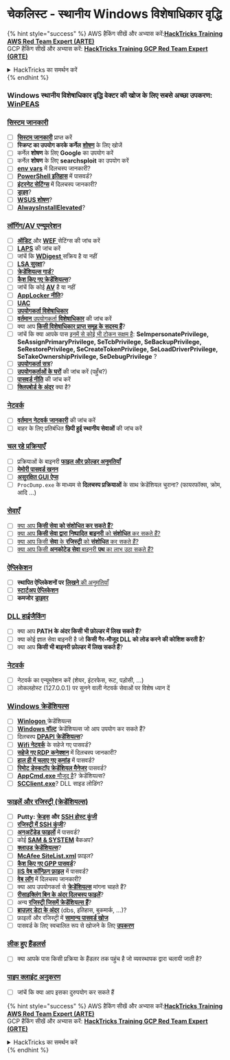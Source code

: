 # चेकलिस्ट - स्थानीय Windows विशेषाधिकार वृद्धि

{% hint style="success" %}
AWS हैकिंग सीखें और अभ्यास करें:<img src="/.gitbook/assets/arte.png" alt="" data-size="line">[**HackTricks Training AWS Red Team Expert (ARTE)**](https://training.hacktricks.xyz/courses/arte)<img src="/.gitbook/assets/arte.png" alt="" data-size="line">\
GCP हैकिंग सीखें और अभ्यास करें: <img src="/.gitbook/assets/grte.png" alt="" data-size="line">[**HackTricks Training GCP Red Team Expert (GRTE)**<img src="/.gitbook/assets/grte.png" alt="" data-size="line">](https://training.hacktricks.xyz/courses/grte)

<details>

<summary>HackTricks का समर्थन करें</summary>

* [**सदस्यता योजनाओं**](https://github.com/sponsors/carlospolop) की जांच करें!
* **हमारे** 💬 [**Discord समूह**](https://discord.gg/hRep4RUj7f) या [**टेलीग्राम समूह**](https://t.me/peass) में शामिल हों या **हमें** **Twitter** 🐦 [**@hacktricks\_live**](https://twitter.com/hacktricks\_live)** पर फॉलो करें।**
* **हैकिंग ट्रिक्स साझा करें और** [**HackTricks**](https://github.com/carlospolop/hacktricks) और [**HackTricks Cloud**](https://github.com/carlospolop/hacktricks-cloud) गिटहब रिपोजिटरी में PR सबमिट करें।

</details>
{% endhint %}

### **Windows स्थानीय विशेषाधिकार वृद्धि वेक्टर की खोज के लिए सबसे अच्छा उपकरण:** [**WinPEAS**](https://github.com/carlospolop/privilege-escalation-awesome-scripts-suite/tree/master/winPEAS)

### [सिस्टम जानकारी](windows-local-privilege-escalation/#system-info)

* [ ] [**सिस्टम जानकारी**](windows-local-privilege-escalation/#system-info) प्राप्त करें
* [ ] **स्क्रिप्ट का उपयोग करके कर्नेल** [**शोषण**](windows-local-privilege-escalation/#version-exploits) के लिए खोजें
* [ ] कर्नेल **शोषण** के लिए **Google** का उपयोग करें
* [ ] कर्नेल **शोषण** के लिए **searchsploit** का उपयोग करें
* [ ] [**env vars**](windows-local-privilege-escalation/#environment) में दिलचस्प जानकारी?
* [ ] [**PowerShell इतिहास**](windows-local-privilege-escalation/#powershell-history) में पासवर्ड?
* [ ] [**इंटरनेट सेटिंग्स**](windows-local-privilege-escalation/#internet-settings) में दिलचस्प जानकारी?
* [ ] [**ड्राइव**](windows-local-privilege-escalation/#drives)?
* [ ] [**WSUS शोषण**](windows-local-privilege-escalation/#wsus)?
* [ ] [**AlwaysInstallElevated**](windows-local-privilege-escalation/#alwaysinstallelevated)?

### [लॉगिंग/AV एन्यूमरेशन](windows-local-privilege-escalation/#enumeration)

* [ ] [**ऑडिट** ](windows-local-privilege-escalation/#audit-settings) और [**WEF** ](windows-local-privilege-escalation/#wef) सेटिंग्स की जांच करें
* [ ] [**LAPS**](windows-local-privilege-escalation/#laps) की जांच करें
* [ ] जांचें कि [**WDigest** ](windows-local-privilege-escalation/#wdigest) सक्रिय है या नहीं
* [ ] [**LSA सुरक्षा**](windows-local-privilege-escalation/#lsa-protection)?
* [ ] [**क्रेडेंशियल्स गार्ड**](windows-local-privilege-escalation/#credentials-guard)[?](windows-local-privilege-escalation/#cached-credentials)
* [ ] [**कैश किए गए क्रेडेंशियल्स**](windows-local-privilege-escalation/#cached-credentials)?
* [ ] जांचें कि कोई [**AV**](https://github.com/carlospolop/hacktricks/blob/master/windows-hardening/windows-av-bypass/README.md) है या नहीं
* [ ] [**AppLocker नीति**](https://github.com/carlospolop/hacktricks/blob/master/windows-hardening/authentication-credentials-uac-and-efs/README.md#applocker-policy)?
* [ ] [**UAC**](https://github.com/carlospolop/hacktricks/blob/master/windows-hardening/authentication-credentials-uac-and-efs/uac-user-account-control/README.md)
* [ ] [**उपयोगकर्ता विशेषाधिकार**](windows-local-privilege-escalation/#users-and-groups)
* [ ] [**वर्तमान** उपयोगकर्ता **विशेषाधिकार**](windows-local-privilege-escalation/#users-and-groups) की जांच करें
* [ ] क्या आप [**किसी विशेषाधिकार प्राप्त समूह के सदस्य हैं**](windows-local-privilege-escalation/#privileged-groups)?
* [ ] जांचें कि क्या आपके पास [इनमें से कोई भी टोकन सक्षम है](windows-local-privilege-escalation/#token-manipulation): **SeImpersonatePrivilege, SeAssignPrimaryPrivilege, SeTcbPrivilege, SeBackupPrivilege, SeRestorePrivilege, SeCreateTokenPrivilege, SeLoadDriverPrivilege, SeTakeOwnershipPrivilege, SeDebugPrivilege** ?
* [ ] [**उपयोगकर्ता सत्र**](windows-local-privilege-escalation/#logged-users-sessions)?
* [ ] [**उपयोगकर्ताओं के घरों**](windows-local-privilege-escalation/#home-folders) की जांच करें (पहुँच?)
* [ ] [**पासवर्ड नीति**](windows-local-privilege-escalation/#password-policy) की जांच करें
* [ ] [**क्लिपबोर्ड के अंदर**](windows-local-privilege-escalation/#get-the-content-of-the-clipboard) क्या है?

### [नेटवर्क](windows-local-privilege-escalation/#network)

* [ ] [**वर्तमान** **नेटवर्क** **जानकारी**](windows-local-privilege-escalation/#network) की जांच करें
* [ ] बाहर के लिए प्रतिबंधित **छिपी हुई स्थानीय सेवाओं** की जांच करें

### [चल रहे प्रक्रियाएँ](windows-local-privilege-escalation/#running-processes)

* [ ] प्रक्रियाओं के बाइनरी [**फाइल और फ़ोल्डर अनुमतियाँ**](windows-local-privilege-escalation/#file-and-folder-permissions)
* [ ] [**मेमोरी पासवर्ड खनन**](windows-local-privilege-escalation/#memory-password-mining)
* [ ] [**असुरक्षित GUI ऐप्स**](windows-local-privilege-escalation/#insecure-gui-apps)
* [ ] `ProcDump.exe` के माध्यम से **दिलचस्प प्रक्रियाओं** के साथ क्रेडेंशियल चुराना? (फायरफॉक्स, क्रोम, आदि ...)

### [सेवाएँ](windows-local-privilege-escalation/#services)

* [ ] [क्या आप **किसी सेवा को संशोधित कर सकते हैं**?](windows-local-privilege-escalation/#permissions)
* [ ] [क्या आप **किसी सेवा द्वारा** **निष्पादित** **बाइनरी** को **संशोधित** कर सकते हैं?](windows-local-privilege-escalation/#modify-service-binary-path)
* [ ] [क्या आप किसी **सेवा** के **रजिस्ट्री** को **संशोधित** कर सकते हैं?](windows-local-privilege-escalation/#services-registry-modify-permissions)
* [ ] [क्या आप किसी **अनकोटेड सेवा** बाइनरी **पथ** का लाभ उठा सकते हैं?](windows-local-privilege-escalation/#unquoted-service-paths)

### [**ऐप्लिकेशन**](windows-local-privilege-escalation/#applications)

* [ ] **स्थापित ऐप्लिकेशनों पर** [**लिखने** की अनुमतियाँ](windows-local-privilege-escalation/#write-permissions)
* [ ] [**स्टार्टअप ऐप्लिकेशन**](windows-local-privilege-escalation/#run-at-startup)
* [ ] **कमजोर** [**ड्राइवर**](windows-local-privilege-escalation/#drivers)

### [DLL हाईजैकिंग](windows-local-privilege-escalation/#path-dll-hijacking)

* [ ] क्या आप **PATH के अंदर किसी भी फ़ोल्डर में लिख सकते हैं**?
* [ ] क्या कोई ज्ञात सेवा बाइनरी है जो **किसी गैर-मौजूद DLL को लोड करने की कोशिश करती है**?
* [ ] क्या आप **किसी भी बाइनरी फ़ोल्डर में लिख सकते हैं**?

### [नेटवर्क](windows-local-privilege-escalation/#network)

* [ ] नेटवर्क का एन्यूमरेशन करें (शेयर, इंटरफेस, रूट, पड़ोसी, ...)
* [ ] लोकलहोस्ट (127.0.0.1) पर सुनने वाली नेटवर्क सेवाओं पर विशेष ध्यान दें

### [Windows क्रेडेंशियल्स](windows-local-privilege-escalation/#windows-credentials)

* [ ] [**Winlogon** ](windows-local-privilege-escalation/#winlogon-credentials) क्रेडेंशियल्स
* [ ] [**Windows वॉल्ट**](windows-local-privilege-escalation/#credentials-manager-windows-vault) क्रेडेंशियल्स जो आप उपयोग कर सकते हैं?
* [ ] दिलचस्प [**DPAPI क्रेडेंशियल्स**](windows-local-privilege-escalation/#dpapi)?
* [ ] [**Wifi नेटवर्क**](windows-local-privilege-escalation/#wifi) के सहेजे गए पासवर्ड?
* [ ] [**सहेजे गए RDP कनेक्शन**](windows-local-privilege-escalation/#saved-rdp-connections) में दिलचस्प जानकारी?
* [ ] [**हाल ही में चलाए गए कमांड**](windows-local-privilege-escalation/#recently-run-commands) में पासवर्ड?
* [ ] [**रिमोट डेस्कटॉप क्रेडेंशियल मैनेजर**](windows-local-privilege-escalation/#remote-desktop-credential-manager) पासवर्ड?
* [ ] [**AppCmd.exe** मौजूद है](windows-local-privilege-escalation/#appcmd-exe)? क्रेडेंशियल्स?
* [ ] [**SCClient.exe**](windows-local-privilege-escalation/#scclient-sccm)? DLL साइड लोडिंग?

### [फाइलें और रजिस्ट्री (क्रेडेंशियल्स)](windows-local-privilege-escalation/#files-and-registry-credentials)

* [ ] **Putty:** [**क्रेड्स**](windows-local-privilege-escalation/#putty-creds) **और** [**SSH होस्ट कुंजी**](windows-local-privilege-escalation/#putty-ssh-host-keys)
* [ ] [**रजिस्ट्री में SSH कुंजी**](windows-local-privilege-escalation/#ssh-keys-in-registry)?
* [ ] [**अनअटेंडेड फाइलों**](windows-local-privilege-escalation/#unattended-files) में पासवर्ड?
* [ ] कोई [**SAM & SYSTEM**](windows-local-privilege-escalation/#sam-and-system-backups) बैकअप?
* [ ] [**क्लाउड क्रेडेंशियल्स**](windows-local-privilege-escalation/#cloud-credentials)?
* [ ] [**McAfee SiteList.xml**](windows-local-privilege-escalation/#mcafee-sitelist.xml) फ़ाइल?
* [ ] [**कैश किए गए GPP पासवर्ड**](windows-local-privilege-escalation/#cached-gpp-pasword)?
* [ ] [**IIS वेब कॉन्फ़िग फ़ाइल**](windows-local-privilege-escalation/#iis-web-config) में पासवर्ड?
* [ ] [**वेब** **लॉग**](windows-local-privilege-escalation/#logs) में दिलचस्प जानकारी?
* [ ] क्या आप उपयोगकर्ता से [**क्रेडेंशियल्स**](windows-local-privilege-escalation/#ask-for-credentials) मांगना चाहते हैं?
* [ ] [**रीसाइक्लिंग बिन के अंदर दिलचस्प फाइलें**](windows-local-privilege-escalation/#credentials-in-the-recyclebin)?
* [ ] अन्य [**रजिस्ट्री जिसमें क्रेडेंशियल्स हैं**](windows-local-privilege-escalation/#inside-the-registry)?
* [ ] [**ब्राउज़र डेटा के अंदर**](windows-local-privilege-escalation/#browsers-history) (dbs, इतिहास, बुकमार्क, ...)?
* [ ] फ़ाइलों और रजिस्ट्री में [**सामान्य पासवर्ड खोज**](windows-local-privilege-escalation/#generic-password-search-in-files-and-registry)
* [ ] पासवर्ड के लिए स्वचालित रूप से खोजने के लिए [**उपकरण**](windows-local-privilege-escalation/#tools-that-search-for-passwords)

### [लीक हुए हैंडलर्स](windows-local-privilege-escalation/#leaked-handlers)

* [ ] क्या आपके पास किसी प्रक्रिया के हैंडलर तक पहुंच है जो व्यवस्थापक द्वारा चलायी जाती है?

### [पाइप क्लाइंट अनुकरण](windows-local-privilege-escalation/#named-pipe-client-impersonation)

* [ ] जांचें कि क्या आप इसका दुरुपयोग कर सकते हैं

{% hint style="success" %}
AWS हैकिंग सीखें और अभ्यास करें:<img src="/.gitbook/assets/arte.png" alt="" data-size="line">[**HackTricks Training AWS Red Team Expert (ARTE)**](https://training.hacktricks.xyz/courses/arte)<img src="/.gitbook/assets/arte.png" alt="" data-size="line">\
GCP हैकिंग सीखें और अभ्यास करें: <img src="/.gitbook/assets/grte.png" alt="" data-size="line">[**HackTricks Training GCP Red Team Expert (GRTE)**<img src="/.gitbook/assets/grte.png" alt="" data-size="line">](https://training.hacktricks.xyz/courses/grte)

<details>

<summary>HackTricks का समर्थन करें</summary>

* [**सदस्यता योजनाओं**](https://github.com/sponsors/carlospolop) की जांच करें!
* **हमारे** 💬 [**Discord समूह**](https://discord.gg/hRep4RUj7f) या [**टेलीग्राम समूह**](https://t.me/peass) में शामिल हों या **हमें** **Twitter** 🐦 [**@hacktricks\_live**](https://twitter.com/hacktricks\_live)** पर फॉलो करें।**
* **हैकिंग ट्रिक्स साझा करें और** [**HackTricks**](https://github.com/carlospolop/hacktricks) और [**HackTricks Cloud**](https://github.com/carlospolop/hacktricks-cloud) गिटहब रिपोजिटरी में PR सबमिट करें।

</details>
{% endhint %}
